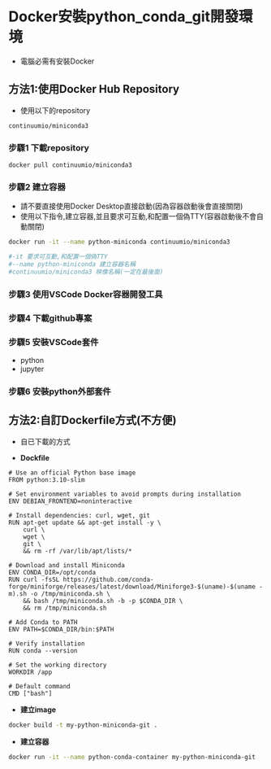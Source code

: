# Docker安裝python_conda_git開發環境
- 電腦必需有安裝Docker

## 方法1:使用Docker Hub Repository
- 使用以下的repository

`continuumio/miniconda3`

### 步驟1 **下載repository**

```
docker pull continuumio/miniconda3
```

### 步驟2 **建立容器**
- 請不要直接使用Docker Desktop直接啟動(因為容器啟動後會直接關閉)
- 使用以下指令,建立容器,並且要求可互動,和配置一個偽TTY(容器啟動後不會自動關閉)

```bash
docker run -it --name python-miniconda continuumio/miniconda3

#-it 要求可互動,和配置一個偽TTY
#--name python-miniconda 建立容器名稱
#continuumio/miniconda3 映像名稱(一定在最後面)
```

### 步驟3 **使用VSCode Docker容器開發工具**
### 步驟4 **下載github專案**
### 步驟5 **安裝VSCode套件**
- python
- jupyter
### 步驟6 **安裝python外部套件**

## 方法2:自訂Dockerfile方式(不方便)
- 自已下載的方式

- **Dockfile**

```dockfile
# Use an official Python base image
FROM python:3.10-slim

# Set environment variables to avoid prompts during installation
ENV DEBIAN_FRONTEND=noninteractive

# Install dependencies: curl, wget, git
RUN apt-get update && apt-get install -y \
    curl \
    wget \
    git \
    && rm -rf /var/lib/apt/lists/*

# Download and install Miniconda
ENV CONDA_DIR=/opt/conda
RUN curl -fsSL https://github.com/conda-forge/miniforge/releases/latest/download/Miniforge3-$(uname)-$(uname -m).sh -o /tmp/miniconda.sh \
    && bash /tmp/miniconda.sh -b -p $CONDA_DIR \
    && rm /tmp/miniconda.sh

# Add Conda to PATH
ENV PATH=$CONDA_DIR/bin:$PATH

# Verify installation
RUN conda --version

# Set the working directory
WORKDIR /app

# Default command
CMD ["bash"]
```

- **建立image**
```bash
docker build -t my-python-miniconda-git .
```

- **建立容器**

```bash
docker run -it --name python-conda-container my-python-miniconda-git
```
